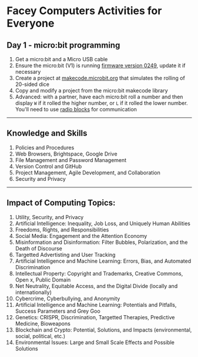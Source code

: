 # Facey Computers Activities for Everyone

## Day 1 - micro:bit programming

1. Get a micro:bit and a Micro USB cable
2. Ensure the micro:bit (V1) is running [firmware version 0249](https://microbit.org/get-started/user-guide/firmware/), update it if necessary
3. Create a project at [makecode.microbit.org](https://makecode.microbit.org/) that simulates the rolling of 20-sided dice
4. Copy and modify a project from the micro:bit makecode library
5. Advanced: with a partner, have each micro:bit roll a number and then display `W` if it rolled the higher number, or `L` if it rolled the lower number. You'll need to use [radio blocks](https://makecode.microbit.org/courses/csintro/radio) for communication

---

## Knowledge and Skills
1. Policies and Procedures
1. Web Browsers, Brightspace, Google Drive
1. File Management and Password Management
1. Version Control and GitHub
1. Project Management, Agile Development, and Collaboration
1. Security and Privacy

---

## Impact of Computing Topics:

1. Utility, Security, and Privacy
1. Artificial Intelligence: Inequality, Job Loss, and Uniquely Human Abilities
1. Freedoms, Rights, and Responsibilities
1. Social Media: Engagement and the Attention Economy
1. Misinformation and Disinformation: Filter Bubbles, Polarization, and the Death of Discourse
1. Targetted Advertisting and User Tracking
1. Artificial Intelligence and Machine Learning: Errors, Bias, and Automated Discrimination
1. Intellectual Property: Copyright and Trademarks, Creative Commons, Open x, Public Domain
1. Net Neutrality, Equitable Access, and the Digital Divide (locally and internationally)
1. Cybercrime, Cyberbullying, and Anonymity
1. Artificial Intelligence and Machine Learning: Potentials and Pitfalls, Success Parameters and Grey Goo
1. Genetics: CRISPR, Discrimination, Targetted Therapies, Predictive Medicine, Bioweapons
1. Blockchain and Crypto: Potential, Solutions, and Impacts (environmental, social, political, etc.)
1. Environmental Issues: Large and Small Scale Effects and Possible Solutions